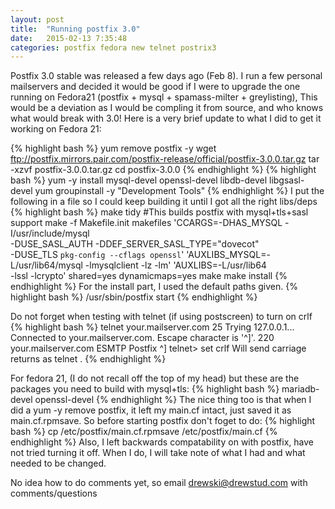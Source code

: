 ```yaml
---
layout: post
title:  "Running postfix 3.0"
date:   2015-02-13 7:35:48
categories: postfix fedora new telnet postrix3
---
```

Postfix 3.0 stable was released a few days ago (Feb 8). I run a few personal mailservers and decided it would be good if I were to upgrade the one running on Fedora21 (postfix + mysql + spamass-milter + greylisting), This would be a deviation as I would be compling it from source, and who knows what would break with 3.0! Here is a very brief update to what I did to get it working on Fedora 21:

{% highlight bash %}
yum remove postfix -y
wget ftp://postfix.mirrors.pair.com/postfix-release/official/postfix-3.0.0.tar.gz
tar -xzvf postfix-3.0.0.tar.gz
cd postfix-3.0.0
{% endhighlight %}
{% highlight bash %}
yum -y install mysql-devel openssl-devel libdb-devel libgsasl-devel
yum groupinstall -y "Development Tools"
{% endhighlight %}
I put the following in a file so I could keep building it until I got all the right libs/deps
{% highlight bash %}
make tidy
#This builds postfix with mysql+tls+sasl support
make -f Makefile.init makefiles 'CCARGS=-DHAS_MYSQL -I/usr/include/mysql\
-DUSE_SASL_AUTH -DDEF_SERVER_SASL_TYPE=\"dovecot\"\
-DUSE_TLS `pkg-config --cflags openssl`'  'AUXLIBS_MYSQL=-L/usr/lib64/mysql -lmysqlclient -lz -lm' 'AUXLIBS=-L/usr/lib64\
-lssl -lcrypto'  shared=yes dynamicmaps=yes
make
make install
{% endhighlight %}
For the install part, I used the default paths given.
{% highlight bash %}
/usr/sbin/postfix start
{% endhighlight %}

Do not forget when testing with telnet (if using postscreen) to turn on crlf
{% highlight bash %}
telnet your.mailserver.com 25
Trying 127.0.0.1...
Connected to your.mailserver.com.
Escape character is '^]'.
220 your.mailserver.com ESMTP Postfix
^]
telnet> set crlf
Will send carriage returns as telnet <CR><LF>.
{% endhighlight %}

For fedora 21, (I do not recall off the top of my head) but these are the packages you need to build with mysql+tls:
{% highlight bash %}
mariadb-devel
openssl-devel
{% endhighlight %}
The nice thing too is that when I did a yum -y remove postfix, it left my main.cf intact, just saved it as main.cf.rpmsave. So before starting postfix don't foget to do:
{% highlight bash %}
cp /etc/postfix/main.cf.rpmsave /etc/postfix/main.cf
{% endhighlight %}
Also, I left backwards compatability on with postfix, have not tried turning it off. When I do, I will take note of what I had and what needed to be changed.

No idea how to do comments yet, so email [drewski@drewstud.com](mailto:drewski@drewstud.com) with comments/questions
